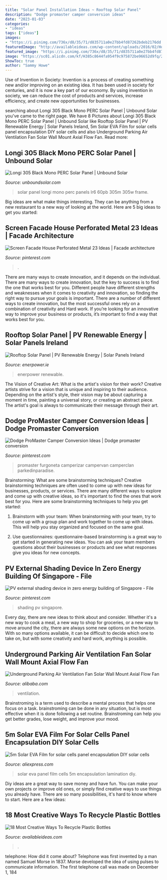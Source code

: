 ```yaml
---
title: "Solar Panel Installation Ideas ~ Rooftop Solar Panel"
description: "Dodge promaster camper conversion ideas"
date: "2023-01-03"
categories:
- "ideas"
tags: ["ideas"]
images:
- "https://i.pinimg.com/736x/d8/35/71/d835711a0e27bb4fd87262bdeb2176dd.jpg"
featuredImage: "http://availableideas.com/wp-content/uploads/2016/02/How-To-Recycle-Plastic-Bottles.jpg"
featured_image: "https://i.pinimg.com/736x/d8/35/71/d835711a0e27bb4fd87262bdeb2176dd.jpg"
image: "https://sc01.alicdn.com/kf/H385c8644fa954f9c975872be96652d9fq/220533265/H385c8644fa954f9c975872be96652d9fq.jpg"
ShowToc: true
author: "Sammy Howe"
---
```



Use of Invention in Society:
Invention is a process of creating something new and/or improving on an existing idea. It has been used in society for centuries, and it is now a key part of our economy. By using invention in society, we can reduce the cost of products and services, increase efficiency, and create new opportunities for businesses.

	

		
searching about Longi 305 Black Mono PERC Solar Panel | Unbound Solar you've came to the right page. We have 8 Pictures about Longi 305 Black Mono PERC Solar Panel | Unbound Solar like Rooftop Solar Panel | PV Renewable Energy | Solar Panels Ireland, 5m Solar EVA Film for solar cells panel encapsulation DIY solar cells and also Underground Parking Air Ventilation Fan Solar Wall Mount Axial Flow Fan. Read more:
		
    
## Longi 305 Black Mono PERC Solar Panel | Unbound Solar

<img loading=lazy src="https://images.unboundsolar.com/media/longi-305-black-mono-perc-solar-panel-20190620153457.1922344-1.jpg?auto=compress%2Cformat&amp;ixlib=php-3.3.0&amp;q=45&amp;s=f5f5b60d27a7dd2be0816125a8339b61" onerror="this.onerror=null;this.src='https://tse3.mm.bing.net/th?id=OIP.usNVqNz5RYbKqgi4uAU_wQHaHa&amp;pid=15.1';" alt="Longi 305 Black Mono PERC Solar Panel | Unbound Solar">

_Source: unboundsolar.com_

>solar panel longi mono perc panels lr6 60pb 305m 305w frame. 

	

Big ideas are what make things interesting. They can be anything from a new restaurant to a new way of looking at the world. Here are 5 big ideas to get you started: 

    
## Screen Facade House Perforated Metal 23 Ideas | Facade Architecture

<img loading=lazy src="https://i.pinimg.com/736x/d8/35/71/d835711a0e27bb4fd87262bdeb2176dd.jpg" onerror="this.onerror=null;this.src='https://tse3.mm.bing.net/th?id=OIP.828g607pzPZNdOHkb6Px7QAAAA&amp;pid=15.1';" alt="Screen Facade House Perforated Metal 23 Ideas | Facade architecture">

_Source: pinterest.com_

>. 

	

There are many ways to create innovation, and it depends on the individual.
There are many ways to create innovation, but the key to success is to find the one that works best for you. Different people have different strengths and weaknesses when it comes to creativity and innovation, so finding the right way to pursue your goals is important. There are a number of different ways to create innovation, but the most successful ones rely on a combination of creativity and Hard work. If you’re looking for an innovative way to improve your business or products, it’s important to find a way that works best for you.

    
## Rooftop Solar Panel | PV Renewable Energy | Solar Panels Ireland

<img loading=lazy src="https://enerpower.ie/wp-content/uploads/2019/10/b89060aa-403e-45cd-9dcd-7a89adcca1f2.jpg" onerror="this.onerror=null;this.src='https://tse4.mm.bing.net/th?id=OIP.A_3B9pS6yTCoehKN2eJs6gHaFj&amp;pid=15.1';" alt="Rooftop Solar Panel | PV Renewable Energy | Solar Panels Ireland">

_Source: enerpower.ie_

>enerpower renewable. 

	

The Vision of Creative Art: What is the artist's vision for their work?
Creative artists strive for a vision that is unique and inspiring to their audience. Depending on the artist's style, their vision may be about capturing a moment in time, painting a universal story, or creating an abstract piece. The artist's goal is always to communicate their message through their art.

    
## Dodge ProMaster Camper Conversion Ideas | Dodge Promaster Conversion

<img loading=lazy src="https://i.pinimg.com/736x/20/e7/bf/20e7bf264e1d9d657e8178448753a9b5.jpg" onerror="this.onerror=null;this.src='https://tse1.mm.bing.net/th?id=OIP.hyuGaVQWU9scIzVxW8ClPQHaJJ&amp;pid=15.1';" alt="Dodge ProMaster Camper Conversion Ideas | Dodge promaster conversion">

_Source: pinterest.com_

>promaster furgoneta camperizar campervan camperclan parkedinparadise. 

	

Brainstorming: What are some brainstorming techniques?
Creative brainstorming techniques are often used to come up with new ideas for businesses, products, or services. There are many different ways to explore and come up with creative ideas, so it's important to find the ones that work best for you. Here are some brainstorming techniques to help you get started:
1. Brainstorm with your team: When brainstorming with your team, try to come up with a group plan and work together to come up with ideas. This will help you stay organized and focused on the same goal.

2. Use questionnaires: questionnaire-based brainstorming is a great way to get started in generating new ideas. You can ask your team members questions about their businesses or products and see what responses give you ideas for new concepts.


    
## PV External Shading Device In Zero Energy Building Of Singapore - File

<img loading=lazy src="https://i.pinimg.com/736x/9f/bf/7a/9fbf7acae24676b6854f489bae25feb3.jpg" onerror="this.onerror=null;this.src='https://tse2.mm.bing.net/th?id=OIP.JKPQ6AWQRAxzlwJfQeTxNAHaJ3&amp;pid=15.1';" alt="PV external shading device in zero energy building of Singapore - File">

_Source: pinterest.com_

>shading pv singapore. 

	

Every day, there are new ideas to think about and consider. Whether it's a new way to cook a meal, a new way to shop for groceries, or a new way to move around the city, there are always some new options on the horizon. With so many options available, it can be difficult to decide which one to take on, but with some creativity and hard work, anything is possible.

    
## Underground Parking Air Ventilation Fan Solar Wall Mount Axial Flow Fan

<img loading=lazy src="https://sc01.alicdn.com/kf/H385c8644fa954f9c975872be96652d9fq/220533265/H385c8644fa954f9c975872be96652d9fq.jpg" onerror="this.onerror=null;this.src='https://tse2.mm.bing.net/th?id=OIP.0pPMDcYzs552ActfiXOtKwHaD8&amp;pid=15.1';" alt="Underground Parking Air Ventilation Fan Solar Wall Mount Axial Flow Fan">

_Source: alibaba.com_

>ventilation. 

	

Brainstroming is a term used to describe a mental process that helps one focus on a task. brainstroming can be done in any situation, but is most effective when it is done following a set routine. Brainstroming can help you get better grades, lose weight, and improve your mood.

    
## 5m Solar EVA Film For Solar Cells Panel Encapsulation DIY Solar Cells

<img loading=lazy src="https://ae01.alicdn.com/kf/HTB1d8s4oviSBuNkSnhJq6zDcpXak/5m-Solar-EVA-Film-for-solar-cells-panel-encapsulation-DIY-solar-cells-panel-lamination-EVA.jpg" onerror="this.onerror=null;this.src='https://tse3.mm.bing.net/th?id=OIP.Pfe262-kWIpKsMW0uzSoOAHaHa&amp;pid=15.1';" alt="5m Solar EVA Film for solar cells panel encapsulation DIY solar cells">

_Source: aliexpress.com_

>solar eva panel film cells 5m encapsulation lamination diy. 

	

Diy ideas are a great way to save money and have fun. You can make your own projects or improve old ones, or simply find creative ways to use things you already have. There are so many possibilities, it's hard to know where to start. Here are a few ideas:

    
## 18 Most Creative Ways To Recycle Plastic Bottles

<img loading=lazy src="http://availableideas.com/wp-content/uploads/2016/02/How-To-Recycle-Plastic-Bottles.jpg" onerror="this.onerror=null;this.src='https://tse2.mm.bing.net/th?id=OIP.PXKl5kjP_2GmjTOqcLJo7QHaJ7&amp;pid=15.1';" alt="18 Most Creative Ways To Recycle Plastic Bottles">

_Source: availableideas.com_

>. 

	

telephone: How did it come about?
Telephone was first invented by a man named Samuel Morse in 1837. Morse developed the idea of using pulses to communicate information. The first telephone call was made on December 1, 184
